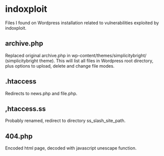 # indoxploit
Files I found on Wordpress installation related to vulnerabilities exploited by indoxploit.

## archive.php

Replaced original archive.php in wp-content/themes/simplicitybright/ (simplicitybright theme). This will list all files in Wordpress root directory, plus options to upload, delete and change file modes. 

## .htaccess

Redirects to news.php and file.php.

## ,htaccess.ss

Probably renamed, redirect to directory ss_slash_site_path.

## 404.php

Encoded html page, decoded with javascript unescape function. 
